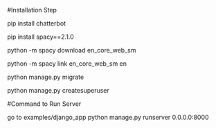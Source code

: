 
#Installation Step

pip install chatterbot

pip install spacy==2.1.0

python -m spacy download en_core_web_sm

python -m spacy link en_core_web_sm en

python manage.py migrate

python manage.py createsuperuser


#Command to Run Server

go to examples/django_app
python manage.py runserver 0.0.0.0:8000
